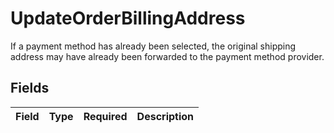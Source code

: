 # UpdateOrderBillingAddress

If a payment method has already been selected, the original shipping address may have already been
forwarded to the payment method provider.


## Fields

| Field       | Type        | Required    | Description |
| ----------- | ----------- | ----------- | ----------- |